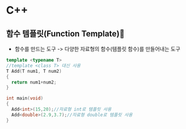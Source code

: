 # C++

## 함수 템플릿(Function Template)📐

- 함수를 만드는 도구 -> 다양한 자료형의 함수(템플릿 함수)를 만들어내는 도구

```cpp
template <typename T>
//template <class T> 대신 사용
T Add(T num1, T num2)
{
  return num1+num2;
}

int main(void)
{
  Add<int>(15,20);//자료형 int로 템플릿 사용
  Add<double>(2.9,3.7);//자료형 double로 템플릿 사용
}
```
